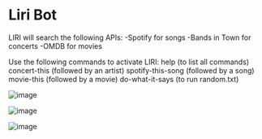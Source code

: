 # Liri Bot
 
LIRI will search the following APIs:
   -Spotify for songs
   -Bands in Town for concerts
   -OMDB for movies

Use the following commands to activate LIRI:
    help (to list all commands)
    concert-this (followed by an artist)
    spotify-this-song (followed by a song)
    movie-this (followed by a movie)
    do-what-it-says (to run random.txt)

![image](https://user-images.githubusercontent.com/52723175/66260487-debae380-e784-11e9-9822-66a5442a265a.png)

![image](https://user-images.githubusercontent.com/52723175/66260482-d2368b00-e784-11e9-951d-2a2b009bd129.png)

![image](https://user-images.githubusercontent.com/52723175/66260472-b8954380-e784-11e9-85bd-a0a7fb968d02.png)
